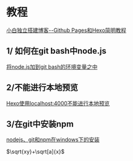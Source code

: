 # 教程
[小白独立搭建博客--Github Pages和Hexo简明教程](https://my.oschina.net/ryaneLee/blog/638440)


## 1/ 如何在git bash中node.js
[将node.js加到git bash的环境变量之中](https://ask.hellobi.com/blog/niupoop/11350)

## 2/不能进行本地预览
[Hexo使用localhost:4000不能进行本地预览](https://www.jianshu.com/p/d3963da3946f)

## 3/在git中安装npm
[nodejs、git和npm在windows下的安装](https://onlyke.com/html/290.html)


$\sqrt{xy}+\sqrt[a]{x}$
